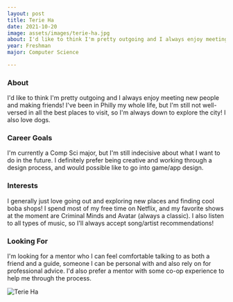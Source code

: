 ```yaml
---
layout: post
title: Terie Ha 
date: 2021-10-20
image: assets/images/terie-ha.jpg
about: I'd like to think I'm pretty outgoing and I always enjoy meeting new people and making friends! I've been in Philly my whole life, but I'm still not well-versed in all the best places to visit, so I'm always down to explore the city! I also love dogs.
year: Freshman
major: Computer Science

---
```


### About

I'd like to think I'm pretty outgoing and I always enjoy meeting new people and making friends! I've been in Philly my whole life, but I'm still not well-versed in all the best places to visit, so I'm always down to explore the city! I also love dogs.

### Career Goals

I'm currently a Comp Sci major, but I'm still indecisive about what I want to do in the future. I definitely prefer being creative and working through a design process, and would possible like to go into game/app design.

### Interests

I generally just love going out and exploring new places and finding cool boba shops! I spend most of my free time on Netflix, and my favorite shows at the moment are Criminal Minds and Avatar (always a classic). I also listen to all types of music, so I'll always accept song/artist recommendations!

### Looking For

I'm looking for a mentor who I can feel comfortable talking to as both a friend and a guide, someone I can be personal with and also rely on for professional advice. I'd also prefer a mentor with some co-op experience to help me through the process.

<div class="text-center my-5">
    <img src="{ "assets/images/terie-ha.jpg" | absolute_url }" alt="Terie Ha" class="rounded post-img" />
</div>
